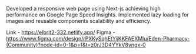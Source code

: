 Developed a responsive web page using Next-js achieving high performance on Google Page Speed Insights. Implemented lazy loading for images and reusable  components scalability and efficiency.

Link - https://elbrit2-332.netlify.app/
Figma - https://www.figma.com/design/rPXKySqhEtYijKKFAEXMlu/Eden-Pharmacy-(Community)?node-id=0-1&p=f&t=z0rJ3D4YYkV8yngx-0
